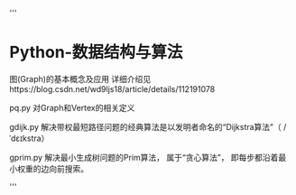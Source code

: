 '''
# Python-数据结构与算法
图(Graph)的基本概念及应用
详细介绍见https://blog.csdn.net/wd9ljs18/article/details/112191078

pq.py
对Graph和Vertex的相关定义

gdijk.py
解决带权最短路径问题的经典算法是以发明者命名的“Dijkstra算法”（ /ˈdɛɪkstra）

gprim.py
解决最小生成树问题的Prim算法， 属于“贪心算法”， 即每步都沿着最小权重的边向前搜索。

'''
